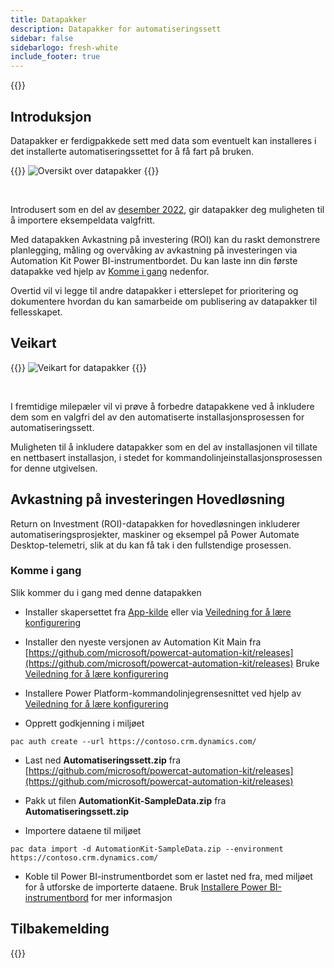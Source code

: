 ```yaml
---
title: Datapakker
description: Datapakker for automatiseringssett
sidebar: false
sidebarlogo: fresh-white
include_footer: true
---
```

{{<toc>}}

## Introduksjon

Datapakker er ferdigpakkede sett med data som eventuelt kan installeres i det installerte automatiseringssettet for å få fart på bruken.

{{<border>}}
![Oversikt over datapakker](https://powercat-automation-kit.azureedge.net/releases/november-2022/DataPacks.svg)
{{</border>}}

<br/>

Introdusert som en del av [desember 2022](/nb/releases/november-2022), gir datapakker deg muligheten til å importere eksempeldata valgfritt.

Med datapakken Avkastning på investering (ROI) kan du raskt demonstrere planlegging, måling og overvåking av avkastning på investeringen via Automation Kit Power BI-instrumentbordet. Du kan laste inn din første datapakke ved hjelp av [Komme i gang](/nb#getting-started) nedenfor.

Overtid vil vi legge til andre datapakker i etterslepet for prioritering og dokumentere hvordan du kan samarbeide om publisering av datapakker til fellesskapet.

## Veikart

{{<border>}}
![Veikart for datapakker](https://powercat-automation-kit.azureedge.net/releases/november-2022/DataPacks-WhatsNext.svg?v=1)
{{</border>}}

<br/>

I fremtidige milepæler vil vi prøve å forbedre datapakkene ved å inkludere dem som en valgfri del av den automatiserte installasjonsprosessen for automatiseringssett.

Muligheten til å inkludere datapakker som en del av installasjonen vil tillate en nettbasert installasjon, i stedet for kommandolinjeinstallasjonsprosessen for denne utgivelsen.

## Avkastning på investeringen Hovedløsning

Return on Investment (ROI)-datapakken for hovedløsningen inkluderer automatiseringsprosjekter, maskiner og eksempel på Power Automate Desktop-telemetri, slik at du kan få tak i den fullstendige prosessen.

### Komme i gang

Slik kommer du i gang med denne datapakken

- Installer skapersettet fra [App-kilde](https://appsource.microsoft.com/product/dynamics-365/microsoftpowercatarch.creatorkit1) eller via [Veiledning for å lære konfigurering](https://learn.microsoft.com/power-platform/guidance/creator-kit/setup)

- Installer den nyeste versjonen av Automation Kit Main fra [https://github.com/microsoft/powercat-automation-kit/releases](https://github.com/microsoft/powercat-automation-kit/releases) Bruke [Veiledning for å lære konfigurering](https://learn.microsoft.com/power-automate/guidance/automation-kit/setup/main)

- Installere Power Platform-kommandolinjegrensesnittet ved hjelp av [Veiledning for å lære konfigurering](https://learn.microsoft.com/power-platform/developer/cli/introduction)

- Opprett godkjenning i miljøet

```pwsh
pac auth create --url https://contoso.crm.dynamics.com/
```

- Last ned **Automatiseringssett.zip** fra [https://github.com/microsoft/powercat-automation-kit/releases](https://github.com/microsoft/powercat-automation-kit/releases)

- Pakk ut filen **AutomationKit-SampleData.zip** fra **Automatiseringssett.zip**

- Importere dataene til miljøet

```pwsh
pac data import -d AutomationKit-SampleData.zip --environment https://contoso.crm.dynamics.com/ 
```

- Koble til Power BI-instrumentbordet som er lastet ned fra, med miljøet for å utforske de importerte dataene. Bruk [Installere Power BI-instrumentbord](/nb/get-started/install-powerbi-dashboard) for mer informasjon

## Tilbakemelding

{{<questions name="/features/datapacks.json" completed="Thank you for providing feedback" showNavigationButtons=false >}}
